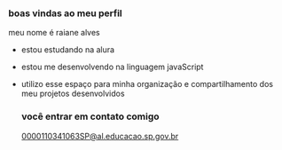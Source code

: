 ### boas vindas ao meu perfil

meu nome é raiane alves 

- estou estudando na alura
- estou me desenvolvendo na linguagem javaScript
- utilizo esse espaço para minha organização e compartilhamento dos meu projetos desenvolvidos

  ### você entrar em contato comigo



  0000110341063SP@al.educacao.sp.gov.br
